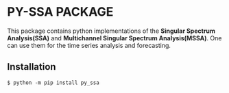 # PY-SSA PACKAGE
This package contains python implementations of the  **Singular Spectrum Analysis(SSA)** and **Multichannel Singular Spectrum Analysis(MSSA)**. One can use them for the time series analysis and forecasting.

## Installation
```shell
$ python -m pip install py_ssa
```